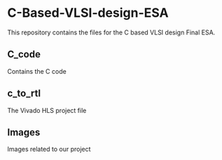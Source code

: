 # C-Based-VLSI-design-ESA
This repository contains the files for the C based VLSI design Final ESA.

## C_code
Contains the C code

## c_to_rtl
The Vivado HLS project file

## Images
Images related to our project

